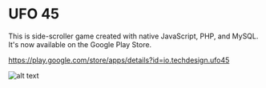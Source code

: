 # UFO 45

This is side-scroller game created with native JavaScript, PHP, and MySQL. It's now available on the Google Play Store.

https://play.google.com/store/apps/details?id=io.techdesign.ufo45

![alt text](https://github.com/TechhDan/UFO45/tree/master/img/game-preview.png?raw=true)
